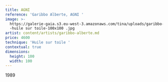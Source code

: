 ```yaml
---
title: AGNI
reference: 'Garibbo Alberte, AGNI '
image: >-
  https://galerie-gaia.s3.eu-west-3.amazonaws.com/tina/uploads/garibbo-alberte/galerie-gaia-garibbo-alberte-AGNI-1989
  -huile sur toile-100x100 .jpg
artist: content/artists/garibbo-alberte.md
price: 4600
technique: 'Huile sur toile '
contextual: true
dimensions:
  height: 100
  width: 100
---
```


1989

